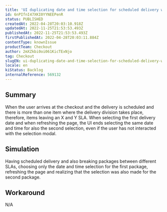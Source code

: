 ```yaml
---
title: 'UI duplicating date and time selection for scheduled delivery when it has delivery division'
id: 6nPIfnI47XKI0YYNEEPenR
status: PUBLISHED
createdAt: 2022-04-28T20:03:10.918Z
updatedAt: 2022-11-25T21:53:53.493Z
publishedAt: 2022-11-25T21:53:53.493Z
firstPublishedAt: 2022-04-28T20:03:11.884Z
contentType: knownIssue
productTeam: Checkout
author: 2mXZkbi0oi061KicTExNjo
tag: Checkout
slugEN: ui-duplicating-date-and-time-selection-for-scheduled-delivery-when-it-has-delivery-division
locale: en
kiStatus: Backlog
internalReference: 569132
---
```


## Summary



When the user arrives at the checkout and the delivery is scheduled and there is more than one item where the delivery division takes place, therefore, items leaving an X and Y SLA.
When selecting the first delivery date and when refreshing the page, the UI ends selecting the same date and time for also the second selection, even if the user has not interacted with the selection modal.



## Simulation



Having scheduled delivery and also breaking packages between different SLAs, choosing only the date and time selection for the first package, refreshing the page and realizing that the selection was also made for the second package.




## Workaround


N/A

